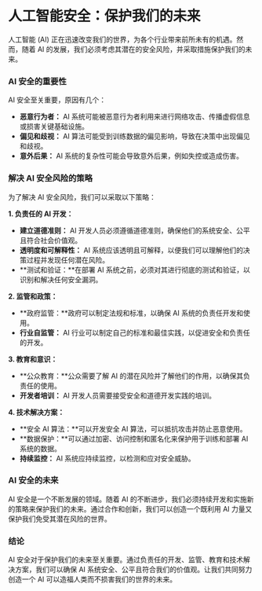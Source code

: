 # 人工智能安全：保护我们的未来

人工智能 (AI) 正在迅速改变我们的世界，为各个行业带来前所未有的机遇。然而，随着 AI 的发展，我们必须考虑其潜在的安全风险，并采取措施保护我们的未来。

### AI 安全的重要性

AI 安全至关重要，原因有几个：

* **恶意行为者：** AI 系统可能被恶意行为者利用来进行网络攻击、传播虚假信息或损害关键基础设施。
* **偏见和歧视：** AI 算法可能受到训练数据的偏见影响，导致在决策中出现偏见和歧视。
* **意外后果：** AI 系统的复杂性可能会导致意外后果，例如失控或造成伤害。

### 解决 AI 安全风险的策略

为了解决 AI 安全风险，我们可以采取以下策略：

**1. 负责任的 AI 开发：**

* **建立道德准则：** AI 开发人员必须遵循道德准则，确保他们的系统安全、公平且符合社会价值观。
* **透明度和可解释性：** AI 系统应该透明且可解释，以便我们可以理解他们的决策过程并发现任何潜在风险。
* **测试和验证：**在部署 AI 系统之前，必须对其进行彻底的测试和验证，以识别和解决任何安全漏洞。

**2. 监管和政策：**

* **政府监管：**政府可以制定法规和标准，以确保 AI 系统的负责任开发和使用。
* **行业自监管：** AI 行业可以制定自己的标准和最佳实践，以促进安全和负责任的开发。

**3. 教育和意识：**

* **公众教育：**公众需要了解 AI 的潜在风险并了解他们的作用，以确保其负责任的使用。
* **开发者培训：** AI 开发人员需要接受安全和道德开发实践的培训。

**4. 技术解决方案：**

* **安全 AI 算法：**可以开发安全 AI 算法，可以抵抗攻击并防止恶意使用。
* **数据保护：**可以通过加密、访问控制和匿名化来保护用于训练和部署 AI 系统的数据。
* **持续监控：** AI 系统应持续监控，以检测和应对安全威胁。

### AI 安全的未来

AI 安全是一个不断发展的领域。随着 AI 的不断进步，我们必须持续开发和实施新的策略来保护我们的未来。通过合作和创新，我们可以创造一个既利用 AI 力量又保护我们免受其潜在风险的世界。

### 结论

AI 安全对于保护我们的未来至关重要。通过负责任的开发、监管、教育和技术解决方案，我们可以确保 AI 系统安全、公平且符合我们的价值观。让我们共同努力创造一个 AI 可以造福人类而不损害我们的世界的未来。
